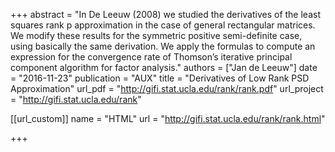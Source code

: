 +++
abstract = "In De Leeuw (2008) we studied the derivatives of the least squares rank p
 approximation in the case of general rectangular matrices. We modify these results for the symmetric positive semi-definite case, using basically the same derivation. We apply the formulas to compute an expression for the convergence rate of Thomson’s iterative principal component algorithm for factor analysis."
authors = ["Jan de Leeuw"]
date = "2016-11-23"
publication = "AUX"
title = "Derivatives of Low Rank PSD Approximation"
url_pdf = "http://gifi.stat.ucla.edu/rank/rank.pdf"
url_project = "http://gifi.stat.ucla.edu/rank"


[[url_custom]]
name = "HTML"
url = "http://gifi.stat.ucla.edu/rank/rank.html"

+++

